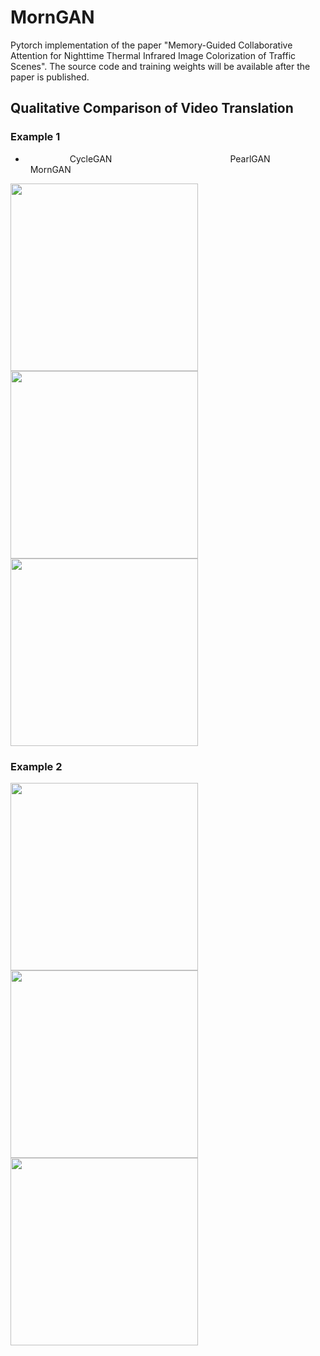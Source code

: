 # MornGAN
Pytorch implementation of the paper "Memory-Guided Collaborative Attention for Nighttime Thermal Infrared Image Colorization of Traffic Scenes". The source code and training weights will be available after the paper is published.

## Qualitative Comparison of Video Translation
### Example 1
* &nbsp;&nbsp;&nbsp;&nbsp;&nbsp;&nbsp;&nbsp;&nbsp;&nbsp;&nbsp;&nbsp;&nbsp;&nbsp;&nbsp;&nbsp;&nbsp;&nbsp;&nbsp;CycleGAN&nbsp;&nbsp;&nbsp;&nbsp;&nbsp;&nbsp;&nbsp;&nbsp;&nbsp;&nbsp;&nbsp;&nbsp;&nbsp;&nbsp;&nbsp;&nbsp;&nbsp;&nbsp;&nbsp;&nbsp;&nbsp;&nbsp;&nbsp;&nbsp;&nbsp;&nbsp;&nbsp;&nbsp;&nbsp;&nbsp;&nbsp;&nbsp;&nbsp;&nbsp;&nbsp;&nbsp;&nbsp;&nbsp;&nbsp;&nbsp;&nbsp;&nbsp;&nbsp;&nbsp;&nbsp;&nbsp;&nbsp;&nbsp;PearlGAN&nbsp;&nbsp;&nbsp;&nbsp;&nbsp;&nbsp;&nbsp;&nbsp;&nbsp;&nbsp;&nbsp;&nbsp;&nbsp;&nbsp;&nbsp;&nbsp;&nbsp;&nbsp;&nbsp;&nbsp;&nbsp;&nbsp;&nbsp;&nbsp;MornGAN
<p float="left">
  <img src="https://github.com/FuyaLuo/MornGAN/blob/main/Qualitative%20comparison%20of%20video%20translation/CycleGAN_video1.gif" width="300" />
  <img src="https://github.com/FuyaLuo/MornGAN/blob/main/Qualitative%20comparison%20of%20video%20translation/PearlGAN_video1.gif" width="300" /> 
  <img src="https://github.com/FuyaLuo/MornGAN/blob/main/Qualitative%20comparison%20of%20video%20translation/MornGAN_video1.gif" width="300" />
</p>

### Example 2
<p float="left">
  <img src="https://github.com/FuyaLuo/MornGAN/blob/main/Qualitative%20comparison%20of%20video%20translation/CycleGAN_video2.gif" width="300" />
  <img src="https://github.com/FuyaLuo/MornGAN/blob/main/Qualitative%20comparison%20of%20video%20translation/PearlGAN_video2.gif" width="300" /> 
  <img src="https://github.com/FuyaLuo/MornGAN/blob/main/Qualitative%20comparison%20of%20video%20translation/MornGAN_video2.gif" width="300" />
</p>
